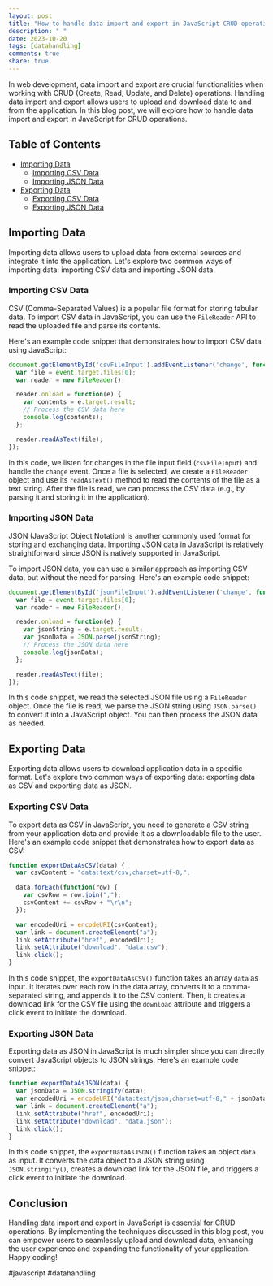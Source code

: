 ```yaml
---
layout: post
title: "How to handle data import and export in JavaScript CRUD operations."
description: " "
date: 2023-10-20
tags: [datahandling]
comments: true
share: true
---
```


In web development, data import and export are crucial functionalities when working with CRUD (Create, Read, Update, and Delete) operations. Handling data import and export allows users to upload and download data to and from the application. In this blog post, we will explore how to handle data import and export in JavaScript for CRUD operations.

## Table of Contents
- [Importing Data](#importing-data)
  - [Importing CSV Data](#importing-csv-data)
  - [Importing JSON Data](#importing-json-data)
- [Exporting Data](#exporting-data)
  - [Exporting CSV Data](#exporting-csv-data)
  - [Exporting JSON Data](#exporting-json-data)

## Importing Data<a name="importing-data"></a>

Importing data allows users to upload data from external sources and integrate it into the application. Let's explore two common ways of importing data: importing CSV data and importing JSON data.

### Importing CSV Data<a name="importing-csv-data"></a>

CSV (Comma-Separated Values) is a popular file format for storing tabular data. To import CSV data in JavaScript, you can use the `FileReader` API to read the uploaded file and parse its contents.

Here's an example code snippet that demonstrates how to import CSV data using JavaScript:

```javascript
document.getElementById('csvFileInput').addEventListener('change', function(event) {
  var file = event.target.files[0];
  var reader = new FileReader();

  reader.onload = function(e) {
    var contents = e.target.result;
    // Process the CSV data here
    console.log(contents);
  };

  reader.readAsText(file);
});
```

In this code, we listen for changes in the file input field (`csvFileInput`) and handle the `change` event. Once a file is selected, we create a `FileReader` object and use its `readAsText()` method to read the contents of the file as a text string. After the file is read, we can process the CSV data (e.g., by parsing it and storing it in the application).

### Importing JSON Data<a name="importing-json-data"></a>

JSON (JavaScript Object Notation) is another commonly used format for storing and exchanging data. Importing JSON data in JavaScript is relatively straightforward since JSON is natively supported in JavaScript.

To import JSON data, you can use a similar approach as importing CSV data, but without the need for parsing. Here's an example code snippet:

```javascript
document.getElementById('jsonFileInput').addEventListener('change', function(event) {
  var file = event.target.files[0];
  var reader = new FileReader();

  reader.onload = function(e) {
    var jsonString = e.target.result;
    var jsonData = JSON.parse(jsonString);
    // Process the JSON data here
    console.log(jsonData);
  };

  reader.readAsText(file);
});
```

In this code snippet, we read the selected JSON file using a `FileReader` object. Once the file is read, we parse the JSON string using `JSON.parse()` to convert it into a JavaScript object. You can then process the JSON data as needed.

## Exporting Data<a name="exporting-data"></a>

Exporting data allows users to download application data in a specific format. Let's explore two common ways of exporting data: exporting data as CSV and exporting data as JSON.

### Exporting CSV Data<a name="exporting-csv-data"></a>

To export data as CSV in JavaScript, you need to generate a CSV string from your application data and provide it as a downloadable file to the user. Here's an example code snippet that demonstrates how to export data as CSV:

```javascript
function exportDataAsCSV(data) {
  var csvContent = "data:text/csv;charset=utf-8,";

  data.forEach(function(row) {
    var csvRow = row.join(",");
    csvContent += csvRow + "\r\n";
  });

  var encodedUri = encodeURI(csvContent);
  var link = document.createElement("a");
  link.setAttribute("href", encodedUri);
  link.setAttribute("download", "data.csv");
  link.click();
}
```

In this code snippet, the `exportDataAsCSV()` function takes an array `data` as input. It iterates over each row in the data array, converts it to a comma-separated string, and appends it to the CSV content. Then, it creates a download link for the CSV file using the `download` attribute and triggers a click event to initiate the download.

### Exporting JSON Data<a name="exporting-json-data"></a>

Exporting data as JSON in JavaScript is much simpler since you can directly convert JavaScript objects to JSON strings. Here's an example code snippet:

```javascript
function exportDataAsJSON(data) {
  var jsonData = JSON.stringify(data);
  var encodedUri = encodeURI("data:text/json;charset=utf-8," + jsonData);
  var link = document.createElement("a");
  link.setAttribute("href", encodedUri);
  link.setAttribute("download", "data.json");
  link.click();
}
```

In this code snippet, the `exportDataAsJSON()` function takes an object `data` as input. It converts the data object to a JSON string using `JSON.stringify()`, creates a download link for the JSON file, and triggers a click event to initiate the download.

## Conclusion

Handling data import and export in JavaScript is essential for CRUD operations. By implementing the techniques discussed in this blog post, you can empower users to seamlessly upload and download data, enhancing the user experience and expanding the functionality of your application. Happy coding!

\#javascript #datahandling